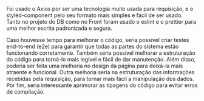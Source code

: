 Foi usado o Axios por ser uma tecnologia muito usada para requisição, e o styled-component pelo seu formato mais simples e fácil de ser usado. Tanto no projeto do DB como no Front foram usado o eslint e o prettier para uma melhor escrita padronizada e segura.

Caso houvesse tempo para melhorar o código, seria possível criar testes end-to-end (e2e) para garantir que todas as partes do sistema estão funcionando corretamente. Também seria possível melhorar a estruturação do código para torná-lo mais legível e fácil de dar manutenção. Além disso, poderia ser feita uma melhoria no design da página para deixá-la mais atraente e funcional. Outra melhoria seria na estruturação das informações recebidas pela requisição, para tornar mais fácil a manipulação dos dados. Por fim, seria interessante aprimorar as tipagens do código para evitar erros de compilação.